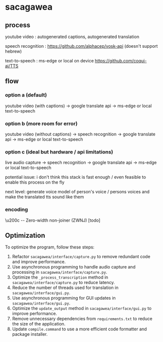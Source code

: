 # sacagawea

## process

youtube video : autogenerated captions, autogenerated translation

speech recognition : https://github.com/alphacep/vosk-api (doesn't support hebrew)

text-to-speech : ms-edge or local on device https://github.com/coqui-ai/TTS

## flow

### option a (default)

youtube video (with captions) -> google translate api -> ms-edge or local text-to-speech

### option b (more room for error)

youtube video (without captions) -> speech recognition -> google translate api -> ms-edge or local text-to-speech

### option c (ideal but hardware / api limitations)

live audio capture -> speech recognition -> google translate api -> ms-edge or local text-to-speech

potential issue: i don't think this stack is fast enough / even feasible to enable this process on the fly

next level: generate voice model of person's voice / persons voices and make the translated tts sound like them

### encoding

\u200c -- Zero-width non-joiner (ZWNJ) [todo]

## Optimization

To optimize the program, follow these steps:

1. Refactor `sacagawea/interface/capture.py` to remove redundant code and improve performance.
2. Use asynchronous programming to handle audio capture and processing in `sacagawea/interface/capture.py`.
3. Optimize the `_process_transcription` method in `sacagawea/interface/capture.py` to reduce latency.
4. Reduce the number of threads used for translation in `sacagawea/interface/gui.py`.
5. Use asynchronous programming for GUI updates in `sacagawea/interface/gui.py`.
6. Optimize the `update_output` method in `sacagawea/interface/gui.py` to improve performance.
7. Remove unnecessary dependencies from `requirements.txt` to reduce the size of the application.
8. Update `compile.command` to use a more efficient code formatter and package installer.
